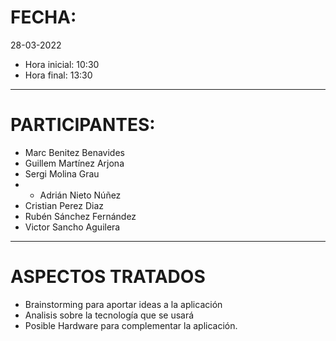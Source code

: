 # FECHA:
28-03-2022
- Hora inicial: 10:30
- Hora final: 13:30
-----
# PARTICIPANTES:
- Marc Benitez Benavides
- Guillem Martínez Arjona
- Sergi Molina Grau
- - Adrián Nieto Núñez
- Cristian Perez Diaz
- Rubén Sánchez Fernández
- Victor Sancho Aguilera

-----
# ASPECTOS TRATADOS
- Brainstorming para aportar ideas a la aplicación
- Analisis sobre la tecnología que se usará
- Posible Hardware para complementar la aplicación.
